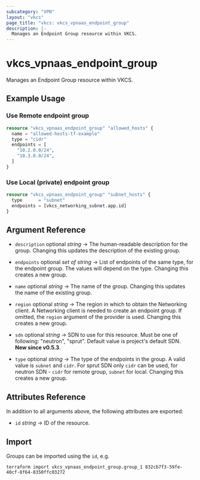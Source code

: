 ```yaml
---
subcategory: "VPN"
layout: "vkcs"
page_title: "vkcs: vkcs_vpnaas_endpoint_group"
description: |-
  Manages an Endpoint Group resource within VKCS.
---
```


# vkcs_vpnaas_endpoint_group

Manages an Endpoint Group resource within VKCS.

## Example Usage
### Use Remote endpoint group
```terraform
resource "vkcs_vpnaas_endpoint_group" "allowed_hosts" {
  name = "allowed-hosts-tf-example"
  type = "cidr"
  endpoints = [
    "10.2.0.0/24",
    "10.3.0.0/24",
  ]
}
```

### Use Local (private) endpoint group
```terraform
resource "vkcs_vpnaas_endpoint_group" "subnet_hosts" {
  type      = "subnet"
  endpoints = [vkcs_networking_subnet.app.id]
}
```
## Argument Reference
- `description` optional *string* &rarr;  The human-readable description for the group. Changing this updates the description of the existing group.

- `endpoints` optional *set of* *string* &rarr;  List of endpoints of the same type, for the endpoint group. The values will depend on the type. Changing this creates a new group.

- `name` optional *string* &rarr;  The name of the group. Changing this updates the name of the existing group.

- `region` optional *string* &rarr;  The region in which to obtain the Networking client. A Networking client is needed to create an endpoint group. If omitted, the `region` argument of the provider is used. Changing this creates a new group.

- `sdn` optional *string* &rarr;  SDN to use for this resource. Must be one of following: "neutron", "sprut". Default value is project's default SDN.<br>**New since v0.5.3**.

- `type` optional *string* &rarr;  The type of the endpoints in the group. A valid value is `subnet` and `cidr`. For sprut SDN only `cidr` can be used, for neutron SDN - `cidr` for remote group, `subnet` for local. Changing this creates a new group.


## Attributes Reference
In addition to all arguments above, the following attributes are exported:
- `id` *string* &rarr;  ID of the resource.



## Import

Groups can be imported using the `id`, e.g.

```shell
terraform import vkcs_vpnaas_endpoint_group.group_1 832cb7f3-59fe-40cf-8f64-8350ffc03272
```
